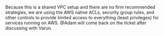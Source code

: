 Because this is a shared VPC setup and there are no firm recommended strategies, we are using the AWS native ACLs, security group rules, and other controls to provide limited access to everything (least privileges) for services running on AWS. @Adam will come back on the ticket after discussing with Varun.

